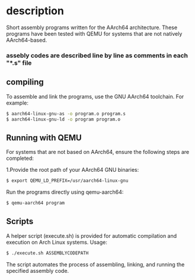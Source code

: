 # description
Short assembly programs written for the AArch64 architecture. These programs have been tested with QEMU for systems that are not natively AArch64-based. 
### assebly codes are described line by line as comments in each "*.s" file

## compiling
To assemble and link the programs, use the GNU AArch64 toolchain. For example:
```bash
$ aarch64-linux-gnu-as -o program.o program.s
$ aarch64-linux-gnu-ld -o program program.o
```
## Running with QEMU

For systems that are not based on AArch64, ensure the following steps are completed:

1.Provide the root path of your AArch64 GNU binaries:
```bash
$ export QEMU_LD_PREFIX=/usr/aarch64-linux-gnu
```
Run the programs directly using qemu-aarch64:
```bash
$ qemu-aarch64 program
```

## Scripts

A helper script (execute.sh) is provided for automatic compilation and execution on Arch Linux systems.
Usage:
```bash
$ ./execute.sh ASSEMBLYCODEPATH
```
The script automates the process of assembling, linking, and running the specified assembly code.
